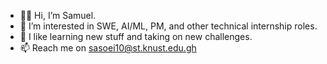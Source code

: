 - 👋🏽 Hi, I’m Samuel.
- 🔭 I’m interested in SWE, AI/ML, PM, and other technical internship roles.
- 🌱 I like learning new stuff and taking on new challenges.
- 📫 Reach me on <a href="mailto:sasoei10@st.knust.edu.gh" target="_blank">sasoei10@st.knust.edu.gh</a>
